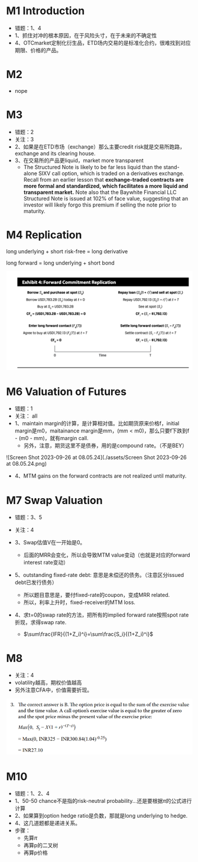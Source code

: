 # M1 Introduction

- 错题：1、4
- 1、抓住对冲的根本原因，在于风险头寸，在于未来的不确定性
- 4、OTCmarket定制化衍生品，ETD场内交易的是标准化合约，很难找到对应期限、价格的产品。

# M2 

- nope

# M3 

- 错题：2
- 关注：3
- 2、如果是在ETD市场（exchange）那么主要credit risk就是交易所跑路，exchange and its clearing house.
- 3、在交易所的产品更liquid，market more transparent
  - The Structured Note is likely to be far less liquid than the stand-alone SIXV call option, which is traded on a derivatives exchange. Recall from an earlier lesson that **exchange-traded contracts are more formal and standardized, which facilitates a more liquid and transparent market.** Note also that the Baywhite Financial LLC Structured Note is issued at 102% of face value, suggesting that an investor will likely forgo this premium if selling the note prior to maturity.

# M4 Replication

long underlying + short risk-free = long derivative

long forward = long underlying + short bond

![image-20230926162937612](./assets/image-20230926162937612.png)

# M6 Valuation of Futures

- 错题：1
- 关注： all
- 1、maintain margin的计算，是计算相对值。比如期货原来价格f，initial margin是m0，maitainance margin是mm，(mm < m0)，那么只要f下跌到f - (m0 - mm)，就有margin call.
  - 另外，注意，期货这里不是债券，用的是compound rate。（不是BEY）

![Screen Shot 2023-09-26 at 08.05.24](./assets/Screen Shot 2023-09-26 at 08.05.24.png)

- 4、MTM gains on the forward contracts are not realized until maturity.

# M7 Swap Valuation

- 错题：3、5
- 关注：4
- 3、Swap估值V在一开始是0。
  - 后面的MRR会变化，所以会导致MTM value变动（也就是对应的forward interest rate变动）
- 5、outstanding fixed-rate debt: 意思是未偿还的债务。（注意区分issued debt已发行债务）
  - 所以题目意思是，要付fixed-rate的coupon，变成MRR related.
  - 所以，利率上升时，fixed-receiver的MTM loss.

- 4、求t=0的swap rate的方法，把所有的implied forward rate按照spot rate折现，求得swap rate.
  - $\sum\frac{IFR}{(1+Z_i)^i}=\sum\frac{S_i}{(1+Z_i)^i}$

# M8 

- 关注：4
- volatility越高，期权价值越高
- 另外注意CFA中，价值需要折现。

![image-20230926202222836](./assets/image-20230926202222836.png)

# M10

- 错题：1、2、4
- 1、50-50 chance不是指的risk-neutral probability...还是要根据$\pi$的公式进行计算
- 2、如果算到option hedge ratio是负数，那就是long underlying to hedge.
- 4、这几道题都是递进关系。
- 步骤：
  - 先算$\pi$
  - 再算p的二叉树
  - 再算p价格






































